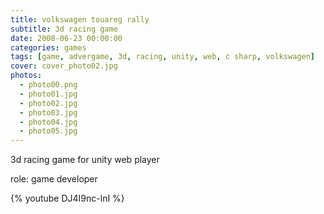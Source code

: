 ```yaml
---
title: volkswagen touareg rally
subtitle: 3d racing game
date: 2008-06-23 00:00:00
categories: games
tags: [game, advergame, 3d, racing, unity, web, c sharp, volkswagen]
cover: cover_photo02.jpg
photos:
  - photo00.png
  - photo01.jpg
  - photo02.jpg
  - photo03.jpg
  - photo04.jpg
  - photo05.jpg
---
```

3d racing game for unity web player

role: game developer

{% youtube DJ4I9nc-lnI %}
